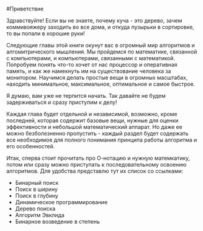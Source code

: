 #Приветствие 

Здравствуйте! Если вы не знаете, почему куча - это дерево, зачем коммивояжеру заходить во все дома, и откуда пузырьки в сортировке, то вы попали в хорошие руки!

Следующие главы этой книги окунут вас в огромный мир алгоритмов и алгомитрического мышления. Мы пройдемся по математике, связанной с компьютерами, и компьютерами, связанными с математикой. Попробуем понять что-то хочет от нас процессор и оперативная память, и как же намекнуть им на существование человека за монитором. Научимся делать простые вещи в огромных масштабах, находить минимальное, максимальное, оптимальное и самое быстрое.

Я думаю, вам уже не терпится начать. Так давайте не будем задерживаться и сразу приступим к делу! 

Каждая глава будет отдельной и независимой, возможно, кроме последней, которая содержит базовые вещи, нужные для оценки эффективности и небольшой математический аппарат. Но даже ее можно безболезненно пропустить - каждый раздел будет содержать все необходимое для полного понимания принципа работы алгоритма и его особенностей. 

Итак, сперва стоит прочитать про О-нотацию и нужную матемкатику, потом или сразу можно приступать к последовательному освоению алгоритмов. 
Для удобства представлю тут их список со ссылками:
- Бинарный поиск
- Поиск в ширину
- Поиск в глубину
- Динамическое программирование
- Дерево поиска
- Алгоритм Эвклида
- Бинарное возведение в степень
